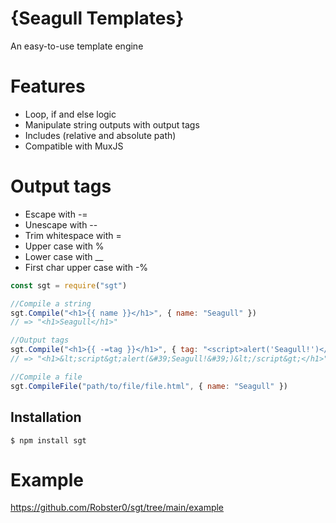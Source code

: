 # {Seagull Templates}

An easy-to-use template engine

# Features
* Loop, if and else logic
* Manipulate string outputs with output tags
* Includes (relative and absolute path)
* Compatible with MuxJS


# Output tags
* Escape with -=
* Unescape with --
* Trim whitespace with =
* Upper case with %
* Lower case with __
* First char upper case with -%


```js
const sgt = require("sgt")

//Compile a string
sgt.Compile("<h1>{{ name }}</h1>", { name: "Seagull" })
// => "<h1>Seagull</h1>"

//Output tags
sgt.Compile("<h1>{{ -=tag }}</h1>", { tag: "<script>alert('Seagull!')</script>" })
// => "<h1>&lt;script&gt;alert(&#39;Seagull!&#39;)&lt;/script&gt;</h1>"

//Compile a file
sgt.CompileFile("path/to/file/file.html", { name: "Seagull" })
```

## Installation
```
$ npm install sgt
```

# Example
https://github.com/Robster0/sgt/tree/main/example